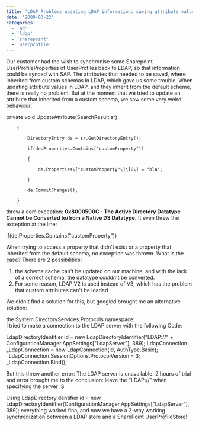 ```yaml
---
title: 'LDAP Problems updating LDAP information: saving attribute values gives error: 0x8000500C - The Active Directory Datatype Cannot be Converted to/from a Native DS Datatype / LDAPConnection: The LDAP server is unavailable'
date: '2009-03-22'
categories:
  - 'ad'
  - 'ldap'
  - 'sharepoint'
  - 'userprofile'
---
```


Our customer had the wish to synchronise some Sharepoint UserProfileProperties of UserProfiles back to LDAP, so that information could be synced with SAP. The attributes that needed to be saved, where inherited from custom schemas in LDAP, which gave us some trouble. When updating attribute values in LDAP, and they inherit from the default scheme, there is really no problem. But at the moment that we tried to update an attribute that inherited from a custom schema, we saw some very weird behaviour:

private void UpdateAttribute(SearchResult sr)

        {

            DirectoryEntry de = sr.GetDirectoryEntry();

            if(de.Properties.Contains("customProperty"))

            {

                de.Properties\["customProperty"\]\[0\] = "bla";

            }

            de.CommitChanges();

        }

threw a com exception: **0x8000500C - The Active Directory Datatype Cannot be Converted to/from a Native DS Datatype.** It even threw the exception at the line:

if(de.Properties.Contains("customProperty"))

When trying to access a property that didn't exist or a property that inherited from the default schema, no exception was thrown. What is the case? There are 2 possibilities:

1. the schema cache can't be updated on our machine, and with the lack of a correct schema, the datatype couldn't be converted.
2. For some reason, LDAP V2 is used instead of V3, which has the problem that custom attributes can't be loaded

We didn't find a solution for this, but googled brought me an alternative solution:

the System.DirectoryServices.Protocols namespace!  
I tried to make a connection to the LDAP server with the following Code:

LdapDirectoryIdentifier id = new LdapDirectoryIdentifier("LDAP://" + ConfigurationManager.AppSettings\["LdapServer"\], 389);
LdapConnection \_LdapConnection = new LdapConnection(id, AuthType.Basic);
\_LdapConnection.SessionOptions.ProtocolVersion = 3;
\_LdapConnection.Bind();

But this threw another error: The LDAP server is unavailable. 2 hours of trial and error brought me to the conclusion: leave the "LDAP://" when specifying the server :S

Using LdapDirectoryIdentifier id = new LdapDirectoryIdentifier(ConfigurationManager.AppSettings\["LdapServer"\], 389); everything worked fina, and now we have a 2-way working synchronization between a LDAP store and a SharePoint UserProfileStore!
